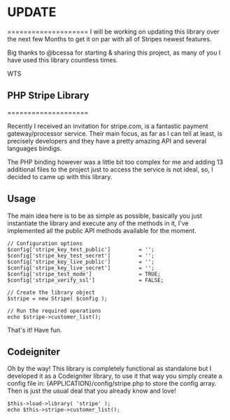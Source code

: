 # UPDATE
====================
I will be working on updating this library over the next few Months to get it on par with all of Stripes newest features.

Big thanks to @bcessa for starting & sharing this project, as many of you I have used this library countless times.

WTS

## PHP Stripe Library
====================

Recently I received an invitation for stripe.com, is a fantastic payment gateway/processor service.
Their main focus, as far as I can tell at least, is precisely developers and they have a pretty amazing API and
several languages bindigs.

The PHP binding however was a little bit too complex for me and adding 13 additional files to the project
just to access the service is not ideal, so, I decided to came up with this library.

Usage
-----
The main idea here is to be as simple as possible, basically you just instantiate the library and execute
any of the methods in it, I've implemented all the public API methods available for the moment.

	// Configuration options
	$config['stripe_key_test_public']         = '';
	$config['stripe_key_test_secret']         = '';
	$config['stripe_key_live_public']         = '';
	$config['stripe_key_live_secret']         = '';
	$config['stripe_test_mode']               = TRUE;
	$config['stripe_verify_ssl']              = FALSE;

	// Create the library object
	$stripe = new Stripe( $config );

	// Run the required operations
	echo $stripe->customer_list();

That's it! Have fun.

Codeigniter
-----------
Oh by the way! This library is completely functional as standalone but I developed it as a Codeigniter library,
to use it that way you simply create a config file in: {APPLICATION}/config/stripe.php to store the config array.
Then is just the usual deal that you already know and love!

	$this->load->library( 'stripe' );
	echo $this->stripe->customer_list();
